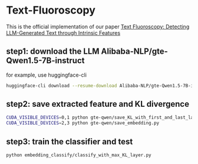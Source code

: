 # Text-Fluoroscopy
This is the official implementation of our paper [Text Fluoroscopy: Detecting LLM-Generated Text through Intrinsic Features](https://openreview.net/pdf?id=VvrZGNHg1e)



## step1: download the LLM Alibaba-NLP/gte-Qwen1.5-7B-instruct
for example, use huggingface-cli
```bash
huggingface-cli download --resume-download Alibaba-NLP/gte-Qwen1.5-7B-instruct  --local-dir ../huggingface_model/gte-Qwen1.5-7B-instruct --cache-dir ../huggingface_model/gte-Qwen1.5-7B-instruct --local-dir-use-symlinks False
```


## step2: save extracted feature and KL divergence

```bash
CUDA_VISIBLE_DEVICES=0,1 python gte-qwen/save_KL_with_first_and_last_layer.py
CUDA_VISIBLE_DEVICES=2,3 python gte-qwen/save_embedding.py
```
## step3: train the classifier and test

```bash
python embedding_classify/classify_with_max_KL_layer.py
```

